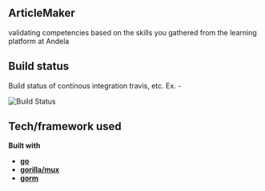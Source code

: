## ArticleMaker
 validating  competencies based on the skills you gathered from the learning platform at Andela
 

## Build status
Build status of continous integration  travis,  etc. Ex. - 

![Build Status](https://travis-ci.org/femonofsky/articleMaker.svg?branch=master)



## Tech/framework used

<b>Built with</b>
- [**go**](https://golang.org)
- [**gorilla/mux**](https://github.com/gorilla/mux)
- [**gorm**](https://gorm.io)


